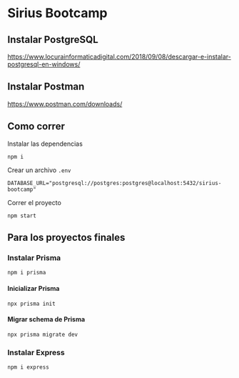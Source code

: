 # Sirius Bootcamp

## Instalar PostgreSQL

https://www.locurainformaticadigital.com/2018/09/08/descargar-e-instalar-postgresql-en-windows/

## Instalar Postman

https://www.postman.com/downloads/

## Como correr

Instalar las dependencias
```
npm i
```

Crear un archivo `.env`
```
DATABASE_URL="postgresql://postgres:postgres@localhost:5432/sirius-bootcamp"
```

Correr el proyecto
```
npm start
```
## Para los proyectos finales

### Instalar Prisma
```
npm i prisma
```

#### Inicializar Prisma
```
npx prisma init
```

#### Migrar schema de Prisma
```
npx prisma migrate dev
```

### Instalar Express
```
npm i express
```
